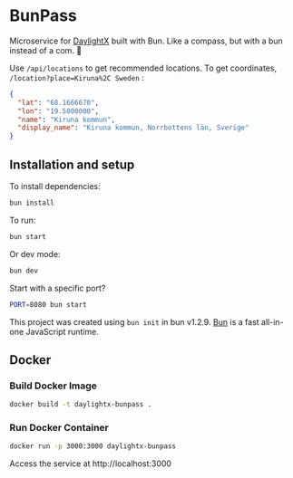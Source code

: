 # BunPass

Microservice for [DaylightX](https://github.com/BusterWarn/DaylightX) built with Bun.
Like a compass, but with a bun instead of a com. 👯

Use `/api/locations` to get recommended locations.
To get coordinates, `/location?place=Kiruna%2C Sweden` :
```json
{
  "lat": "68.1666670",
  "lon": "19.5000000",
  "name": "Kiruna kommun",
  "display_name": "Kiruna kommun, Norrbottens län, Sverige"
}
```

## Installation and setup

To install dependencies:

```bash
bun install
```

To run:

```bash
bun start
```
Or dev mode:
```bash
bun dev
```

Start with a specific port?
```bash
PORT=8080 bun start
```

This project was created using `bun init` in bun v1.2.9. [Bun](https://bun.sh) is a fast all-in-one JavaScript runtime.


## Docker

### Build Docker Image

```bash
docker build -t daylightx-bunpass .
```

### Run Docker Container

```bash
docker run -p 3000:3000 daylightx-bunpass
```

Access the service at http://localhost:3000
